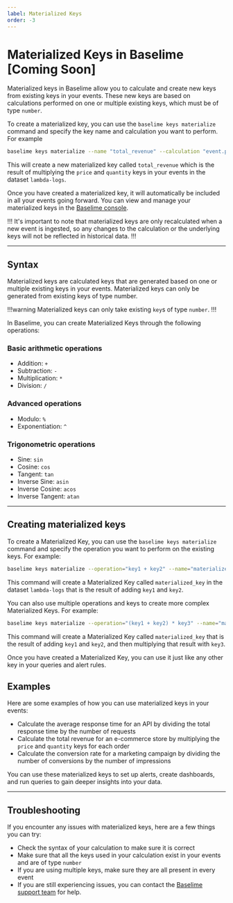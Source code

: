 ```yaml
---
label: Materialized Keys
order: -3
---
```


# Materialized Keys in Baselime [Coming Soon]

Materialized keys in Baselime allow you to calculate and create new keys from existing keys in your events. These new keys are based on calculations performed on one or multiple existing keys, which must be of type `number`.

To create a materialized key, you can use the `baselime keys materialize` command and specify the key name and calculation you want to perform. For example

```bash # :icon-terminal: terminal
baselime keys materialize --name "total_revenue" --calculation "event.price * event.quantity" --dataset lambda-logs
```

This will create a new materialized key called `total_revenue` which is the result of multiplying the `price` and `quantity` keys in your events in the dataset `lambda-logs`.

Once you have created a materialized key, it will automatically be included in all your events going forward. You can view and manage your materialized keys in the [Baselime console](https://console.baselime.io).

!!!
It's important to note that materialized keys are only recalculated when a new event is ingested, so any changes to the calculation or the underlying keys will not be reflected in historical data.
!!!

---

## Syntax

Materialized keys are calculated keys that are generated based on one or multiple existing keys in your events. Materialized keys can only be generated from existing keys of type number.

!!!warning
Materialized keys can only take existing `key`s of type `number`.
!!! 


In Baselime, you can create Materialized Keys through the following operations:

### Basic arithmetic operations

- Addition: `+`
- Subtraction: `-`
- Multiplication: `*`
- Division: `/`

### Advanced operations

- Modulo: `%`
- Exponentiation: `^`

### Trigonometric operations

- Sine: `sin`
- Cosine: `cos`
- Tangent: `tan`
- Inverse Sine: `asin`
- Inverse Cosine: `acos`
- Inverse Tangent: `atan`

---

## Creating materialized keys

To create a Materialized Key, you can use the `baselime keys materialize` command and specify the operation you want to perform on the existing keys. For example:

```bash # :icon-terminal: terminal
baselime keys materialize --operation="key1 + key2" --name="materialized_key" --dataset lambda-logs
```

This command will create a Materialized Key called `materialized_key` in the dataset `lambda-logs` that is the result of adding `key1` and `key2`.

You can also use multiple operations and keys to create more complex Materialized Keys. For example:

```bash # :icon-terminal: terminal
baselime keys materialize --operation="(key1 + key2) * key3" --name="materialized_key" --dataset lambda-logs
```

This command will create a Materialized Key called `materialized_key` that is the result of adding `key1` and `key2`, and then multiplying that result with `key3`.

Once you have created a Materialized Key, you can use it just like any other key in your queries and alert rules.

## Examples

Here are some examples of how you can use materialized keys in your events:

- Calculate the average response time for an API by dividing the total response time by the number of requests
- Calculate the total revenue for an e-commerce store by multiplying the `price` and `quantity` keys for each order
- Calculate the conversion rate for a marketing campaign by dividing the number of conversions by the number of impressions

You can use these materialized keys to set up alerts, create dashboards, and run queries to gain deeper insights into your data.

---

## Troubleshooting

If you encounter any issues with materialized keys, here are a few things you can try:

- Check the syntax of your calculation to make sure it is correct
- Make sure that all the keys used in your calculation exist in your events and are of type `number`
- If you are using multiple keys, make sure they are all present in every event
- If you are still experiencing issues, you can contact the [Baselime support team](https://join.slack.com/t/baselimecommunity/shared_invite/zt-1eu7l0ag1-wxYXQV6Fr_aiB3ZPm3LhDQ) for help.

